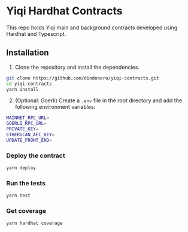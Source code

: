 # Yiqi Hardhat Contracts

This repo holds Yiqi main and background contracts developed using Hardhat and Typescript.

## Installation

1. Clone the repository and install the dependencies.
```bash
git clone https://github.com/dindonero/yiqi-contracts.git
cd yiqi-contracts
yarn install
```
2. (Optional: Goerli) Create a `.env` file in the root directory and add the following environment variables:
```bash
MAINNET_RPC_URL=
GOERLI_RPC_URL=
PRIVATE_KEY=
ETHERSCAN_API_KEY=
UPDATE_FRONT_END=
```

### Deploy the contract

```bash
yarn deploy
```

### Run the tests
```bash
yarn test
```

### Get coverage
```bash
yarn hardhat coverage
```

